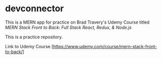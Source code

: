 # devconnector

This is a MERN app for practice on Brad Travery's Udemy Course titled *MERN Stack Front to Back: Full Stack React, Redux, & Node.js* 

This is a practice repository. 

Link to Udemy Course [https://www.udemy.com/course/mern-stack-front-to-back/]